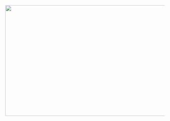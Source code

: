 <img src="https://github.com/pritamzope/custom_controls_csharp/blob/master/Microsoft_Office_2013_WinForm_UI/Excel/images/excel_main.png" width="650" height="350"/>

